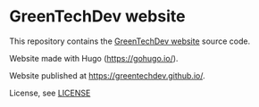# GreenTechDev website
This repository contains the [GreenTechDev website](https://greentechdev.github.io) source code.

Website made with Hugo (https://gohugo.io/).

Website published at https://greentechdev.github.io/.

License, see [LICENSE](LICENSE)
